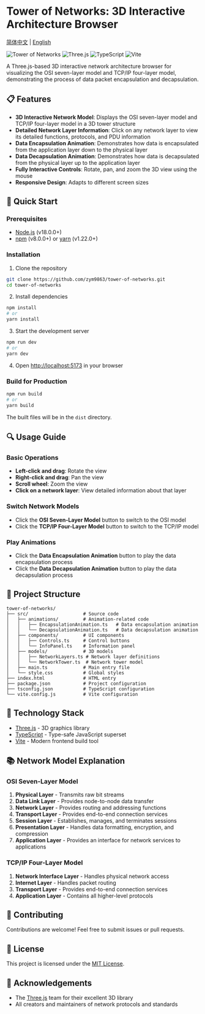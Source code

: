 # Tower of Networks: 3D Interactive Architecture Browser

[简体中文](README.md) | [English](README_EN.md)

![Tower of Networks](https://img.shields.io/badge/Tower%20of%20Networks-3D%20Interactive-4285F4)
![Three.js](https://img.shields.io/badge/Three.js-r176-black)
![TypeScript](https://img.shields.io/badge/TypeScript-5.8.3-blue)
![Vite](https://img.shields.io/badge/Vite-6.3.5-646CFF)

A Three.js-based 3D interactive network architecture browser for visualizing the OSI seven-layer model and TCP/IP four-layer model, demonstrating the process of data packet encapsulation and decapsulation.

## 📋 Features

- **3D Interactive Network Model**: Displays the OSI seven-layer model and TCP/IP four-layer model in a 3D tower structure
- **Detailed Network Layer Information**: Click on any network layer to view its detailed functions, protocols, and PDU information
- **Data Encapsulation Animation**: Demonstrates how data is encapsulated from the application layer down to the physical layer
- **Data Decapsulation Animation**: Demonstrates how data is decapsulated from the physical layer up to the application layer
- **Fully Interactive Controls**: Rotate, pan, and zoom the 3D view using the mouse
- **Responsive Design**: Adapts to different screen sizes

## 🚀 Quick Start

### Prerequisites

- [Node.js](https://nodejs.org/) (v18.0.0+)
- [npm](https://www.npmjs.com/) (v8.0.0+) or [yarn](https://yarnpkg.com/) (v1.22.0+)

### Installation

1. Clone the repository

```bash
git clone https://github.com/zym9863/tower-of-networks.git
cd tower-of-networks
```

2. Install dependencies

```bash
npm install
# or
yarn install
```

3. Start the development server

```bash
npm run dev
# or
yarn dev
```

4. Open [http://localhost:5173](http://localhost:5173) in your browser

### Build for Production

```bash
npm run build
# or
yarn build
```

The built files will be in the `dist` directory.

## 🔍 Usage Guide

### Basic Operations

- **Left-click and drag**: Rotate the view
- **Right-click and drag**: Pan the view
- **Scroll wheel**: Zoom the view
- **Click on a network layer**: View detailed information about that layer

### Switch Network Models

- Click the **OSI Seven-Layer Model** button to switch to the OSI model
- Click the **TCP/IP Four-Layer Model** button to switch to the TCP/IP model

### Play Animations

- Click the **Data Encapsulation Animation** button to play the data encapsulation process
- Click the **Data Decapsulation Animation** button to play the data decapsulation process

## 🧩 Project Structure

```
tower-of-networks/
├── src/                    # Source code
│   ├── animations/         # Animation-related code
│   │   ├── EncapsulationAnimation.ts   # Data encapsulation animation
│   │   └── DecapsulationAnimation.ts   # Data decapsulation animation
│   ├── components/         # UI components
│   │   ├── Controls.ts     # Control buttons
│   │   └── InfoPanel.ts    # Information panel
│   ├── models/             # 3D models
│   │   ├── NetworkLayers.ts # Network layer definitions
│   │   └── NetworkTower.ts  # Network tower model
│   ├── main.ts             # Main entry file
│   └── style.css           # Global styles
├── index.html              # HTML entry
├── package.json            # Project configuration
├── tsconfig.json           # TypeScript configuration
└── vite.config.js          # Vite configuration
```

## 🔧 Technology Stack

- [Three.js](https://threejs.org/) - 3D graphics library
- [TypeScript](https://www.typescriptlang.org/) - Type-safe JavaScript superset
- [Vite](https://vitejs.dev/) - Modern frontend build tool

## 📚 Network Model Explanation

### OSI Seven-Layer Model

1. **Physical Layer** - Transmits raw bit streams
2. **Data Link Layer** - Provides node-to-node data transfer
3. **Network Layer** - Provides routing and addressing functions
4. **Transport Layer** - Provides end-to-end connection services
5. **Session Layer** - Establishes, manages, and terminates sessions
6. **Presentation Layer** - Handles data formatting, encryption, and compression
7. **Application Layer** - Provides an interface for network services to applications

### TCP/IP Four-Layer Model

1. **Network Interface Layer** - Handles physical network access
2. **Internet Layer** - Handles packet routing
3. **Transport Layer** - Provides end-to-end connection services
4. **Application Layer** - Contains all higher-level protocols

## 🤝 Contributing

Contributions are welcome! Feel free to submit issues or pull requests.

## 📄 License

This project is licensed under the [MIT License](LICENSE).

## 🙏 Acknowledgements

- The [Three.js](https://threejs.org/) team for their excellent 3D library
- All creators and maintainers of network protocols and standards
